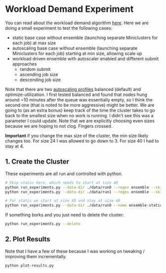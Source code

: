 # Workload Demand Experiment

You can read about the workload demand algorithm [here](https://github.com/converged-computing/ensemble-operator/blob/main/docs/algorithms.md#workoad-demand-of-consistent-sizes). Here we are doing a small experiment to test the following cases:

- static base case without ensemble (launching separate Miniclusters for each job) at max size
- autoscaling base case without ensemble (launching separate Miniclusters for each job) starting at min size, allowing scale up
- workload driven ensemble with autoscaler enabled and different submit approaches
  - random submit
  - ascending job size
  - descending job size

Note that there are two [autoscaling profiles](https://cloud.google.com/kubernetes-engine/docs/concepts/cluster-autoscaler#autoscaling_profiles) balanced (default) and optimize-utilization. I first tested balanced and found
that nodes hung around ~10 minutes after the queue was essentially empty, so I think the second one (that is noted to be more
aggressive) might be better. We are going to (as an extra bonus) keep track of the time the cluster takes to go back to the smallest
size when no work is running. I didn't see this was a parameter I could update. Note that we are explicitly choosing even sizes because we are hoping to not clog. Fingers crossed.

**Important** if you change the max size of the cluster, the min size likely changes too. For size 24 I was allowed to go down to 3. For size 40 I had to stay at 4.

## 1. Create the Cluster

These experiments are all run and controlled with python.

```bash
# Skip static here, which needs to start at size 40
python run_experiments.py --data-dir ./data/run0 --regex ensemble --skip ensemble-static --max-nodes=40
python run_experiments.py --data-dir ./data/run1 --regex ensemble --skip ensemble-static --max-nodes=40

# For static we start at size 40 and stay at size 40
python run_experiments.py --data-dir ./data/run0 --name ensemble-static --max-nodes=40 --skip-scale-down
```

If something borks and you just need to delete the cluster:

```bash
python run_experiments.py --delete
```

## 2. Plot Results

Note that I have a few of these because I was working on tweaking / improving them incrementally.

```bash
python plot-results.py
```
